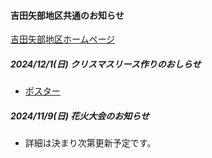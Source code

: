#### 吉田矢部地区共通のお知らせ
[吉田矢部地区ホームページ](https://yoshidayabe-eac.jimdofree.com/)
##### 2024/12/1(日) クリスマスリース作りのおしらせ
- [ポスター](https://drive.google.com/file/d/1mXC4-KBLX0-UTaXbw6VzXzfyb50sNviI/view)

##### 2024/11/9(日) 花火大会のお知らせ
- 詳細は決まり次第更新予定です。
